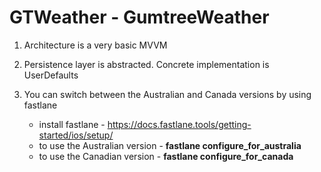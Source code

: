 #  GTWeather - GumtreeWeather

1. Architecture is a very basic MVVM

2. Persistence layer is abstracted. Concrete implementation is UserDefaults

3. You can switch between the Australian and Canada versions by using fastlane
    - install fastlane - https://docs.fastlane.tools/getting-started/ios/setup/
    - to use the Australian version - **fastlane configure_for_australia**
    - to use the Canadian version - **fastlane configure_for_canada**
